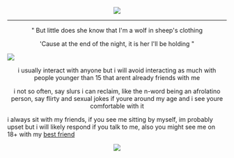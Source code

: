 <p align="center">
<img src="https://files.catbox.moe/dxei15.png" /></p>


---
   <p align="center">    
" But little does she know that I'm a wolf in sheep's clothing    <p align="center">                                                                                 
'Cause at the end of the night, it is her I'll be holding "
   
   ![](https://komarev.com/ghpvc/?username=Acceptmylove&color=blue)


 <p align="center">     
   i usually interact with anyone but i will avoid interacting as much with people younger than 15 that arent already friends with me

 <p align="center">    i not so often, say slurs i can reclaim, like the n-word being an afrolatino person, say flirty and sexual jokes if youre around my age and i see youre comfortable with it

   i always sit with my friends, if you see me sitting by myself, im probably upset but i will likely respond if you talk to me, also you might see me on 18+ with my [best friend](https://1-29-22.carrd.co/) 

<p align="center">
  <img src="https://files.catbox.moe/gtld2x.png" /></p>
